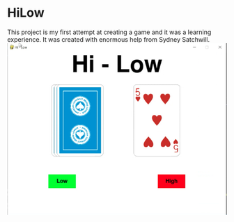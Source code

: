 # HiLow
This project is my first attempt at creating a game and it was a learning experience. It was created with enormous help from Sydney Satchwill.
![Hi-Low](Card_images/Hi-Low_screenshot.png)